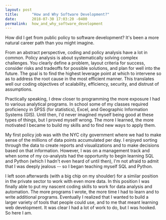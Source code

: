 ```yaml
---
layout: post
title:      "How and Why Software Development?"
date:       2018-07-30 17:03:20 -0400
permalink:  how_and_why_software_development
---
```


How did I get from public policy to software development? It's been a more natural career path than you might imagine.

From an abstract perspective, coding and policy analysis have a lot in common. Policy analysis is about systematically solving complex challenges. You clearly define a problem, layout criteria for success, consider risks and tradeoffs for possible solutions, and plan for well into the future. The goal is to find the highest leverage point at which to intervene so as to address the root cause in the most efficient manner. This translates well our coding objectives of scalability, efficiency, security, and distrust of assumptions.

Practically speaking, I drew closer to programming the more exposure I had to various analytical programs. In school some of my classes required proficiency in SPSS (for statistics), Excel, and Geographic Information Systems (GIS). Until then, I'd never imagined myself being good at these types of things, but I proved myself wrong. The more I learned, the more motivated I became to build my skills and to find new ways to apply them. 

My first policy job was with the NYC city government where we had to make sense of the millions of data points accumulated per day. I enjoyed sorting through the data to create reports and visualizations and to make decisions based on that information. However, I was on a management track and when some of my co-analysts had the opportunity to begin learning SQL and Python (which I hadn't even heard of until then), I'm not afraid to admit that I was deeply jealous -- so I began teaching myself SQL and Python.

I left soon afterwards (with a big chip on my shoulder) for a similar position in the private sector to work with even more data. In this position I was finally able to put my nascent coding skills to work for data analysis and automation. The more programs I wrote, the more time I had to learn and to write additional programs. Eventually I realized that I wanted to build a larger variety of tools that people could use, and to me that meant learning web development. It was clear I had a lot of work to do, but I was hooked. So here I am.







